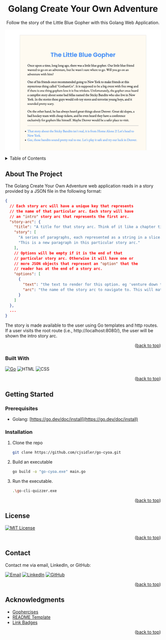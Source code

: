 <a name="readme-top"></a>

<!-- PROJECT LOGO -->
<br />
<div align="center">
  <h1 align="center">Golang Create Your Own Adventure</h1>

  <p align="center">
    Follow the story of the Little Blue Gopher with this Golang Web Application.
  </p>
</div>

![](./demo-image.png)

<!-- TABLE OF CONTENTS -->
<details>
  <summary>Table of Contents</summary>
  <ol>
    <li>
      <a href="#about-the-project">About The Project</a>
      <ul>
        <li><a href="#built-with">Built With</a></li>
      </ul>
    </li>
    <li>
      <a href="#getting-started">Getting Started</a>
      <ul>
        <li><a href="#prerequisites">Prerequisites</a></li>
        <li><a href="#installation">Installation</a></li>
      </ul>
    </li>
    <li><a href="#license">License</a></li>
    <li><a href="#contact">Contact</a></li>
    <li><a href="#acknowledgments">Acknowledgments</a></li>
  </ol>
</details>

<!-- ABOUT THE PROJECT -->

## About The Project

The Golang Create Your Own Adventure web application reads in a story provided by a JSON file in the following format:

```json
{
  // Each story arc will have a unique key that represents
  // the name of that particular arc. Each story will have
  // an "intro" story arc that represents the first arc.
  "story-arc": {
    "title": "A title for that story arc. Think of it like a chapter title.",
    "story": [
      "A series of paragraphs, each represented as a string in a slice.",
      "This is a new paragraph in this particular story arc."
    ],
    // Options will be empty if it is the end of that
    // particular story arc. Otherwise it will have one or
    // more JSON objects that represent an "option" that the
    // reader has at the end of a story arc.
    "options": [
      {
        "text": "the text to render for this option. eg 'venture down the dark passage'",
        "arc": "the name of the story arc to navigate to. This will match the story-arc key at the very root of the JSON document"
      }
    ]
  },
  ...
}
```

The story is made available to the user using Go templates and http routes. If a user visits the root route (i.e., http://localhost:8080/), the user will be shown the intro story arc.

<p align="right">(<a href="#readme-top">back to top</a>)</p>

<!-- BUILT WITH -->

### Built With

[![Go][go-shield]][go-url]
![HTML][html-shield]
![CSS][css-shield]

<p align="right">(<a href="#readme-top">back to top</a>)</p>

<!-- GETTING STARTED -->

## Getting Started

### Prerequisites

-   Golang:
    [https://go.dev/doc/install](https://go.dev/doc/install)

### Installation

1. Clone the repo
    ```sh
    git clone https://github.com/cjsidler/go-cyoa.git
    ```
2. Build an executable
    ```sh
    go build -o "go-cyoa.exe" main.go
    ```
3. Run the executable.
    ```sh
    .\go-cli-quizzer.exe
    ```

<p align="right">(<a href="#readme-top">back to top</a>)</p>

<!-- LICENSE -->

## License

[![MIT License][license-shield]][license-url]

<p align="right">(<a href="#readme-top">back to top</a>)</p>

<!-- CONTACT -->

## Contact

Contact me via email, LinkedIn, or GitHub:

[![Email][gmail-shield]][gmail-url]
[![LinkedIn][linkedin-shield]][linkedin-url]
[![GitHub][github-shield]][github-url]

<p align="right">(<a href="#readme-top">back to top</a>)</p>

<!-- ACKNOWLEDGMENTS -->

## Acknowledgments

-   [Gophercises](https://gophercises.com/)
-   [README Template](https://github.com/othneildrew/Best-README-Template)
-   [Link Badges](https://shields.io/)

<p align="right">(<a href="#readme-top">back to top</a>)</p>

<!-- MARKDOWN LINKS & IMAGES -->

[license-shield]: https://img.shields.io/github/license/othneildrew/Best-README-Template.svg?style=for-the-badge
[license-url]: https://github.com/othneildrew/Best-README-Template/blob/master/LICENSE.txt
[linkedin-shield]: https://img.shields.io/badge/-LinkedIn-black.svg?style=for-the-badge&logo=linkedin&colorB=555
[linkedin-url]: https://www.linkedin.com/in/collinsidler/
[go-shield]: https://img.shields.io/badge/Golang-blue?style=for-the-badge&logo=go&logoColor=white
[html-shield]: https://img.shields.io/badge/Html-orange?style=for-the-badge&logo=html5&logoColor=white
[css-shield]: https://img.shields.io/badge/Css-cornflowerblue?style=for-the-badge&logo=css3
[go-url]: https://go.dev
[gmail-shield]: https://img.shields.io/badge/Gmail-D14836?style=for-the-badge&logo=gmail&logoColor=white
[gmail-url]: mailto:cjsidler@gmail.com
[github-shield]: https://img.shields.io/badge/GitHub-black?style=for-the-badge&logo=github&logoColor=white
[github-url]: https://github.com/cjsidler/go-cli-quizzer
